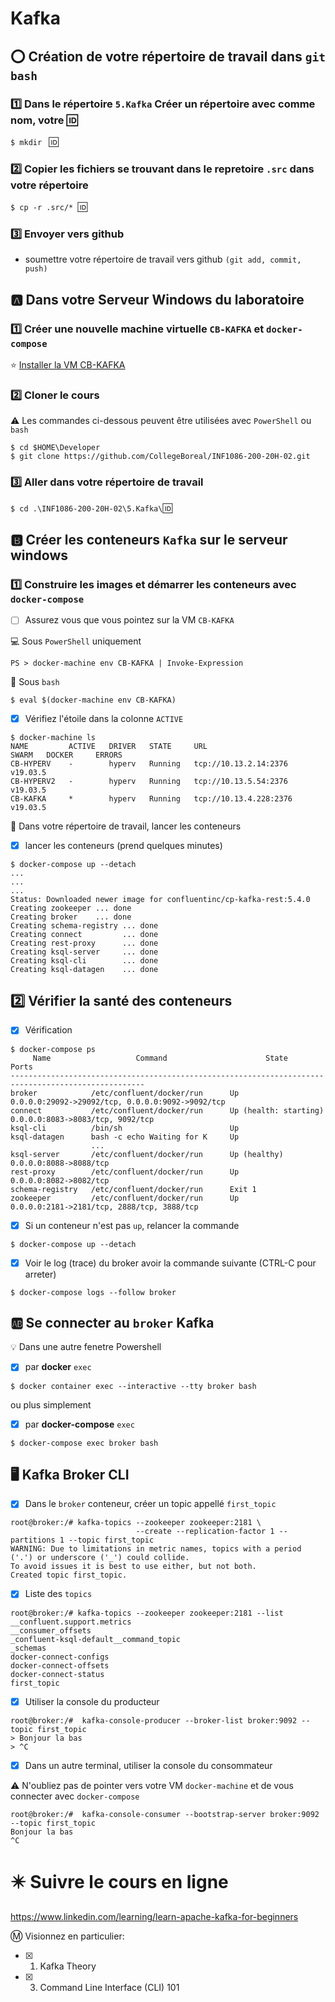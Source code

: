 # Kafka

## :o: Création de votre répertoire de travail dans `git bash`

### :one: Dans le répertoire `5.Kafka` Créer un répertoire avec comme nom, votre :id:

`$ mkdir ` :id:

### :two: Copier les fichiers se trouvant dans le repretoire `.src` dans votre répertoire

`$ cp -r .src/* `:id:` `

### :three: Envoyer vers github

* soumettre votre répertoire de travail vers github `(git add, commit, push)` 

## :a: Dans votre Serveur Windows du laboratoire

### :one: Créer une nouvelle machine virtuelle `CB-KAFKA` et `docker-compose`

:star: [Installer la VM CB-KAFKA](../K.Kafka/VM)

### :two: Cloner le cours

:warning: Les commandes ci-dessous peuvent être utilisées avec `PowerShell` ou `bash`

```
$ cd $HOME\Developer
$ git clone https://github.com/CollegeBoreal/INF1086-200-20H-02.git
```

### :three: Aller dans votre répertoire de travail


`$ cd .\INF1086-200-20H-02\5.Kafka\`:id:


## :b: Créer les conteneurs `Kafka` sur le serveur windows

### :one: Construire les images et démarrer les conteneurs avec `docker-compose`

- [ ]  Assurez vous que vous pointez sur la VM `CB-KAFKA`

:computer: Sous `PowerShell` uniquement

```
PS > docker-machine env CB-KAFKA | Invoke-Expression
```

:apple: Sous `bash`

```
$ eval $(docker-machine env CB-KAFKA)
```

- [X] Vérifiez l'étoile dans la colonne `ACTIVE` 


```
$ docker-machine ls
NAME         ACTIVE   DRIVER   STATE     URL                      SWARM   DOCKER     ERRORS
CB-HYPERV    -        hyperv   Running   tcp://10.13.2.14:2376            v19.03.5
CB-HYPERV2   -        hyperv   Running   tcp://10.13.5.54:2376            v19.03.5
CB-KAFKA     *        hyperv   Running   tcp://10.13.4.228:2376           v19.03.5
```

:pushpin: Dans votre répertoire de travail, lancer les conteneurs

- [X] lancer les conteneurs (prend quelques minutes)

```
$ docker-compose up --detach
...
...
...
Status: Downloaded newer image for confluentinc/cp-kafka-rest:5.4.0
Creating zookeeper ... done
Creating broker    ... done
Creating schema-registry ... done
Creating connect         ... done
Creating rest-proxy      ... done
Creating ksql-server     ... done
Creating ksql-cli        ... done
Creating ksql-datagen    ... done
```

## :two: Vérifier la santé des conteneurs

- [X] Vérification


```
$ docker-compose ps
     Name                   Command                      State                      Ports
----------------------------------------------------------------------------------------------------
broker            /etc/confluent/docker/run      Up                      0.0.0.0:29092->29092/tcp, 0.0.0.0:9092->9092/tcp
connect           /etc/confluent/docker/run      Up (health: starting)   0.0.0.0:8083->8083/tcp, 9092/tcp
ksql-cli          /bin/sh                        Up
ksql-datagen      bash -c echo Waiting for K     Up
                  ...
ksql-server       /etc/confluent/docker/run      Up (healthy)            0.0.0.0:8088->8088/tcp
rest-proxy        /etc/confluent/docker/run      Up                      0.0.0.0:8082->8082/tcp
schema-registry   /etc/confluent/docker/run      Exit 1
zookeeper         /etc/confluent/docker/run      Up                      0.0.0.0:2181->2181/tcp, 2888/tcp, 3888/tcp
```

- [X] Si un conteneur n'est pas `up`, relancer la commande


```
$ docker-compose up --detach
```

- [X] Voir le log (trace) du broker avoir la commande suivante (CTRL-C pour arreter)

```
$ docker-compose logs --follow broker
```

## :ab: Se connecter au `broker` Kafka

:bulb: Dans une autre fenetre Powershell

- [X]  par <b>docker</b> `exec`

```
$ docker container exec --interactive --tty broker bash
```

ou plus simplement 

- [X]  par <b>docker-compose</b> `exec`


```
$ docker-compose exec broker bash
```

## :desktop_computer: Kafka Broker CLI

- [X] Dans le `broker` conteneur, créer un topic appellé `first_topic`

```
root@broker:/# kafka-topics --zookeeper zookeeper:2181 \
                            --create --replication-factor 1 --partitions 1 --topic first_topic
WARNING: Due to limitations in metric names, topics with a period ('.') or underscore ('_') could collide. 
To avoid issues it is best to use either, but not both.
Created topic first_topic.
```
- [X]  Liste des `topics` 

```
root@broker:/# kafka-topics --zookeeper zookeeper:2181 --list
__confluent.support.metrics
__consumer_offsets
_confluent-ksql-default__command_topic
_schemas
docker-connect-configs
docker-connect-offsets
docker-connect-status
first_topic
```

- [X] Utiliser la console du producteur 

```
root@broker:/#  kafka-console-producer --broker-list broker:9092 --topic first_topic
> Bonjour la bas
> ^C
```

- [X] Dans un autre terminal, utiliser la console du consommateur

:warning: N'oubliez pas de pointer vers votre VM `docker-machine` et de vous connecter avec `docker-compose`

```
root@broker:/#  kafka-console-consumer --bootstrap-server broker:9092 --topic first_topic 
Bonjour la bas
^C
```

# :eight_pointed_black_star:  Suivre le cours en ligne

https://www.linkedin.com/learning/learn-apache-kafka-for-beginners

:m: Visionnez en particulier:

- [X] 1. Kafka Theory

- [X] 3. Command Line Interface (CLI) 101



